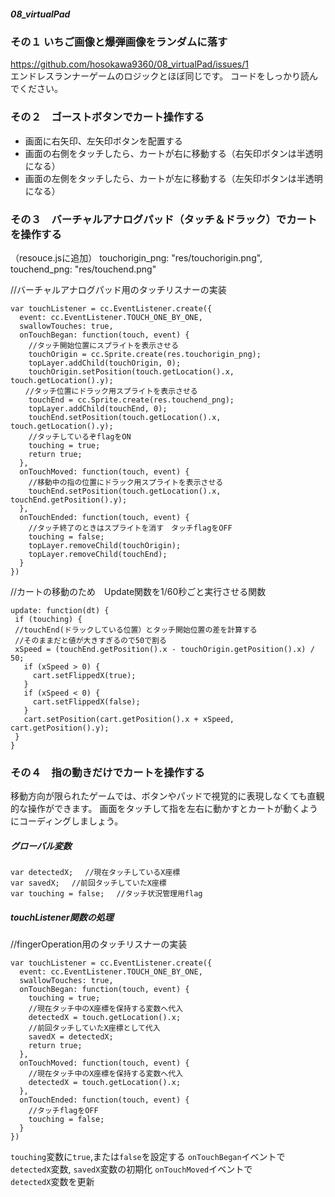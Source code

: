 ##### 08_virtualPad

### その１ いちご画像と爆弾画像をランダムに落す
https://github.com/hosokawa9360/08_virtualPad/issues/1  
エンドレスランナーゲームのロジックとほぼ同じです。
コードをしっかり読んでください。

### その２　ゴーストボタンでカート操作する

 - 画面に右矢印、左矢印ボタンを配置する
 - 画面の右側をタッチしたら、カートが右に移動する（右矢印ボタンは半透明になる）  
 - 画面の左側をタッチしたら、カートが左に移動する（左矢印ボタンは半透明になる）  

### その３　バーチャルアナログパッド（タッチ＆ドラック）でカートを操作する
（resouce.jsに追加）
 touchorigin_png: "res/touchorigin.png",
 touchend_png: "res/touchend.png"

 //バーチャルアナログパッド用のタッチリスナーの実装
 ```
 var touchListener = cc.EventListener.create({
   event: cc.EventListener.TOUCH_ONE_BY_ONE,
   swallowTouches: true,
   onTouchBegan: function(touch, event) {
     //タッチ開始位置にスプライトを表示させる
     touchOrigin = cc.Sprite.create(res.touchorigin_png);
     topLayer.addChild(touchOrigin, 0);
     touchOrigin.setPosition(touch.getLocation().x, touch.getLocation().y);
 　　//タッチ位置にドラック用スプライトを表示させる
     touchEnd = cc.Sprite.create(res.touchend_png);
     topLayer.addChild(touchEnd, 0);
     touchEnd.setPosition(touch.getLocation().x, touch.getLocation().y);
     //タッチしているぞflagをON
     touching = true;
     return true;
   },
   onTouchMoved: function(touch, event) {
     //移動中の指の位置にドラック用スプライトを表示させる
     touchEnd.setPosition(touch.getLocation().x, touchEnd.getPosition().y);
   },
   onTouchEnded: function(touch, event) {
     //タッチ終了のときはスプライトを消す　タッチflagをOFF
     touching = false;
     topLayer.removeChild(touchOrigin);
     topLayer.removeChild(touchEnd);
   }
 })
 ```

 //カートの移動のため　Update関数を1/60秒ごと実行させる関数
  ```
 update: function(dt) {
   if (touching) {
   //touchEnd(ドラックしている位置）とタッチ開始位置の差を計算する
   //そのままだと値が大きすぎるので50で割る
   xSpeed = (touchEnd.getPosition().x - touchOrigin.getPosition().x) / 50;
     if (xSpeed > 0) {
       cart.setFlippedX(true);
     }
     if (xSpeed < 0) {
       cart.setFlippedX(false);
     }
     cart.setPosition(cart.getPosition().x + xSpeed, cart.getPosition().y);
   }
 }
 ```

 ### その４　指の動きだけでカートを操作する  
 移動方向が限られたゲームでは、ボタンやパッドで視覚的に表現しなくても直観的な操作ができます。 画面をタッチして指を左右に動かすとカートが動くようにコーディングしましょう。

 ##### グローバル変数
 ```
 var detectedX;　 //現在タッチしているX座標
 var savedX;　 //前回タッチしていたX座標
 var touching = false;　 //タッチ状況管理用flag
 ```
 ##### touchListener関数の処理
 //fingerOperation用のタッチリスナーの実装
 ```
 var touchListener = cc.EventListener.create({
   event: cc.EventListener.TOUCH_ONE_BY_ONE,
   swallowTouches: true,
   onTouchBegan: function(touch, event) {
     touching = true;
     //現在タッチ中のX座標を保持する変数へ代入
     detectedX = touch.getLocation().x;
     //前回タッチしていたX座標として代入
     savedX = detectedX;
     return true;
   },
   onTouchMoved: function(touch, event) {
     //現在タッチ中のX座標を保持する変数へ代入
     detectedX = touch.getLocation().x;
   },
   onTouchEnded: function(touch, event) {
     //タッチflagをOFF
     touching = false;
   }
 })
 ```
 `touching`変数に`true`,または`false`を設定する
 `onTouchBegan`イベントで  
 `detectedX`変数, `savedX`変数の初期化
 `onTouchMoved`イベントで  
 `detectedX`変数を更新  
